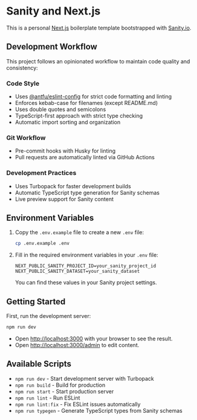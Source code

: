 # Sanity and Next.js

This is a personal [Next.js](https://nextjs.org) boilerplate template bootstrapped with [Sanity.io](https://sanity.io).

## Development Workflow

This project follows an opinionated workflow to maintain code quality and consistency:

### Code Style

- Uses [@antfu/eslint-config](https://github.com/antfu/eslint-config) for strict code formatting and linting
- Enforces kebab-case for filenames (except README.md)
- Uses double quotes and semicolons
- TypeScript-first approach with strict type checking
- Automatic import sorting and organization

### Git Workflow

- Pre-commit hooks with Husky for linting
- Pull requests are automatically linted via GitHub Actions

### Development Practices

- Uses Turbopack for faster development builds
- Automatic TypeScript type generation for Sanity schemas
- Live preview support for Sanity content

## Environment Variables

1. Copy the `.env.example` file to create a new `.env` file:

   ```bash
   cp .env.example .env
   ```

2. Fill in the required environment variables in your `.env` file:

   ```
   NEXT_PUBLIC_SANITY_PROJECT_ID=your_sanity_project_id
   NEXT_PUBLIC_SANITY_DATASET=your_sanity_dataset
   ```

   You can find these values in your Sanity project settings.

## Getting Started

First, run the development server:

```bash
npm run dev
```

- Open [http://localhost:3000](http://localhost:3000) with your browser to see the result.
- Open [http://localhost:3000/admin](http://localhost:3000/admin) to edit content.

## Available Scripts

- `npm run dev` - Start development server with Turbopack
- `npm run build` - Build for production
- `npm run start` - Start production server
- `npm run lint` - Run ESLint
- `npm run lint:fix` - Fix ESLint issues automatically
- `npm run typegen` - Generate TypeScript types from Sanity schemas
